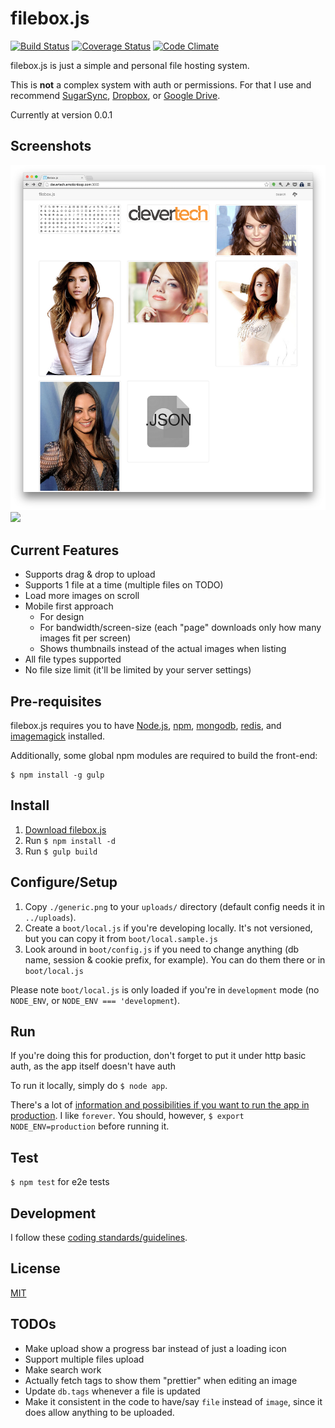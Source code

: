 # filebox.js

[![Build Status](http://img.shields.io/travis/BrunoBernardino/filebox.js.svg?style=flat)](http://travis-ci.org/BrunoBernardino/filebox.js)
[![Coverage Status](https://coveralls.io/repos/BrunoBernardino/filebox.js/badge.svg)](https://coveralls.io/r/BrunoBernardino/filebox.js)
[![Code Climate](https://codeclimate.com/github/BrunoBernardino/filebox.js/badges/gpa.svg)](https://codeclimate.com/github/BrunoBernardino/filebox.js)

filebox.js is just a simple and personal file hosting system.

This is **not** a complex system with auth or permissions. For that I use and recommend [SugarSync](https://www.sugarsync.com/), [Dropbox](https://www.dropbox.com/), or [Google Drive](https://drive.google.com).

Currently at version 0.0.1

## Screenshots

![](https://raw.githubusercontent.com/BrunoBernardino/filebox.js/master/assets/public/img/screenshot.png) ![](ttps://raw.githubusercontent.com/BrunoBernardino/filebox.js/master/assets/public/img/screenshot-mobile.png)

## Current Features

- Supports drag & drop to upload
- Supports 1 file at a time (multiple files on TODO)
- Load more images on scroll
- Mobile first approach
  - For design
  - For bandwidth/screen-size (each "page" downloads only how many images fit per screen)
  - Shows thumbnails instead of the actual images when listing
- All file types supported
- No file size limit (it'll be limited by your server settings)

## Pre-requisites

filebox.js requires you to have [Node.js](http://nodejs.org/), [npm](https://www.npmjs.org/), [mongodb](http://www.mongodb.org/), [redis](http://redis.io/), and [imagemagick](http://www.imagemagick.org/) installed.

Additionally, some global npm modules are required to build the front-end:

```
$ npm install -g gulp
```

## Install

1. [Download filebox.js](https://github.com/BrunoBernardino/filebox.js/archive/master.zip)
2. Run `$ npm install -d`
3. Run `$ gulp build`

## Configure/Setup

1. Copy `./generic.png` to your `uploads/` directory (default config needs it in `../uploads`).
2. Create a `boot/local.js` if you're developing locally. It's not versioned, but you can copy it from `boot/local.sample.js`
3. Look around in `boot/config.js` if you need to change anything (db name, session & cookie prefix, for example). You can do them there or in `boot/local.js`

Please note `boot/local.js` is only loaded if you're in `development` mode (no `NODE_ENV`, or `NODE_ENV === 'development`).

## Run

If you're doing this for production, don't forget to put it under http basic auth, as the app itself doesn't have auth

To run it locally, simply do `$ node app`.

There's a lot of [information and possibilities if you want to run the app in production](http://stackoverflow.com/questions/8386455/deploying-a-production-node-js-server). I like `forever`. You should, however, `$ export NODE_ENV=production` before running it.

## Test

`$ npm test` for e2e tests

## Development

I follow these [coding standards/guidelines](http://jscode.org/readable).

## License

[MIT](http://opensource.org/licenses/MIT)

## TODOs

- Make upload show a progress bar instead of just a loading icon
- Support multiple files upload
- Make search work
- Actually fetch tags to show them "prettier" when editing an image
- Update `db.tags` whenever a file is updated
- Make it consistent in the code to have/say `file` instead of `image`, since it does allow anything to be uploaded.
